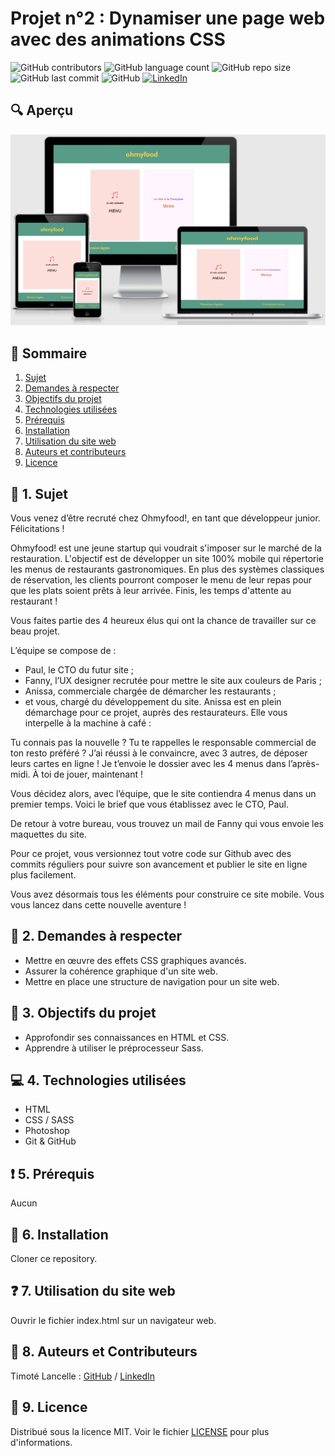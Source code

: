 # Projet n°2 : Dynamiser une page web avec des animations CSS

![GitHub contributors](https://img.shields.io/github/contributors/LancelleTimote/Projet-n-2-Dynamiser-une-page-web-avec-des-animations-CSS?color=green&style=for-the-badge)
![GitHub language count](https://img.shields.io/github/languages/count/LancelleTimote/Projet-n-2-Dynamiser-une-page-web-avec-des-animations-CSS?style=for-the-badge)
![GitHub repo size](https://img.shields.io/github/repo-size/LancelleTimote/Projet-n-2-Dynamiser-une-page-web-avec-des-animations-CSS?style=for-the-badge)
![GitHub last commit](https://img.shields.io/github/last-commit/LancelleTimote/Projet-n-2-Dynamiser-une-page-web-avec-des-animations-CSS?style=for-the-badge)
![GitHub](https://img.shields.io/github/license/LancelleTimote/Projet-n-2-Dynamiser-une-page-web-avec-des-animations-CSS?style=for-the-badge)
[![LinkedIn](https://img.shields.io/badge/LinkedIn-0077B5?style=for-the-badge&logo=linkedin&logoColor=white)](https://www.linkedin.com/in/timote-lancelle-devweb/)

## :mag: Aperçu

![Aperçu du site web](visuel_projet/visuel_projet.png)

## :bookmark_tabs: Sommaire
<ol>
    <li><a href="#sujet">Sujet</a></li>
    <li><a href="#demandes_respecter">Demandes à respecter</a></li>
    <li><a href="#objectifs_projet">Objectifs du projet</a></li>
    <li><a href="#technologies_utilisees">Technologies utilisées</a></li>
    <li><a href="#prerequis">Prérequis</a></li>
    <li><a href="#installation">Installation</a></li>
    <li><a href="#utilisation_siteweb">Utilisation du site web</a></li>
    <li><a href="#auteurs_contributeurs">Auteurs et contributeurs</a></li>
    <li><a href="#licence">Licence</a></li>
</ol>

## :page_facing_up: 1. Sujet <a name = "sujet"></a>

Vous venez d’être recruté chez Ohmyfood!, en tant que développeur junior. Félicitations !

Ohmyfood! est une jeune startup qui voudrait s'imposer sur le marché de la restauration. L'objectif est de développer un site 100% mobile qui répertorie les menus de restaurants gastronomiques. En plus des systèmes classiques de réservation, les clients pourront composer le menu de leur repas pour que les plats soient prêts à leur arrivée. Finis, les temps d'attente au restaurant !

Vous faites partie des 4 heureux élus qui ont la chance de travailler sur ce beau projet.

L’équipe se compose de :
- Paul, le CTO du futur site ;
- Fanny, l’UX designer recrutée pour mettre le site aux couleurs de Paris ;
- Anissa, commerciale chargée de démarcher les restaurants ;
- et vous, chargé du développement du site.
Anissa est en plein démarchage pour ce projet, auprès des restaurateurs. Elle vous interpelle à la machine à café :

Tu connais pas la nouvelle ? Tu te rappelles le responsable commercial de ton resto préféré ? J’ai réussi à le convaincre, avec 3 autres, de déposer leurs cartes en ligne ! Je t’envoie le dossier avec les 4 menus dans l’après-midi. À toi de jouer, maintenant !

Vous décidez alors, avec l’équipe, que le site contiendra 4 menus dans un premier temps. Voici le brief que vous établissez avec le CTO, Paul.

De retour à votre bureau, vous trouvez un mail de Fanny qui vous envoie les maquettes du site.

Pour ce projet, vous versionnez tout votre code sur Github avec des commits réguliers pour suivre son avancement et publier le site en ligne plus facilement.

Vous avez désormais tous les éléments pour construire ce site mobile. Vous vous lancez dans cette nouvelle aventure !

## :memo: 2. Demandes à respecter <a name = "demandes_respecter"></a>

* Mettre en œuvre des effets CSS graphiques avancés.
* Assurer la cohérence graphique d'un site web.
* Mettre en place une structure de navigation pour un site web.

## :checkered_flag: 3. Objectifs du projet <a name = "objectifs_projet"></a>

* Approfondir ses connaissances en HTML et CSS.
* Apprendre à utiliser le préprocesseur Sass.

## :computer: 4. Technologies utilisées <a name = "technologies_utilisees"></a>

* HTML
* CSS / SASS
* Photoshop
* Git & GitHub

## :exclamation: 5. Prérequis <a name = "prerequis"></a>

Aucun

## :wrench: 6. Installation <a name = "installation"></a>

Cloner ce repository.

## :question: 7. Utilisation du site web <a name = "utilisation_siteweb"></a>

Ouvrir le fichier index.html sur un navigateur web.

## :beers: 8. Auteurs et Contributeurs <a name = "auteurs_contributeurs"></a>

Timoté Lancelle : [GitHub](https://github.com/LancelleTimote) / [LinkedIn](https://www.linkedin.com/in/timote-lancelle-devweb/)

## :page_with_curl: 9. Licence <a name = "licence"></a>

Distribué sous la licence MIT. Voir le fichier [LICENSE](LICENSE) pour plus d'informations.